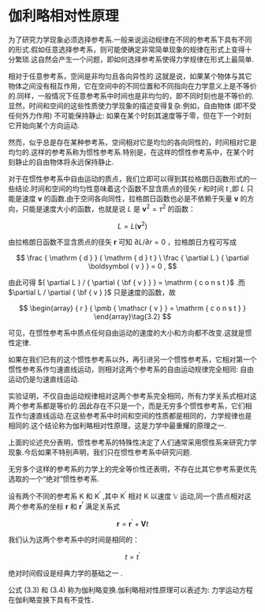 # 伽利略相对性原理

为了研究力学现象必须选择参考系.一般来说运动规律在不同的参考系下具有不同的形式.假如任意选择参考系，则可能使确定非常简单现象的规律在形式上变得十分繁琐.这自然会产生一个问题，即如何选择参考系使得力学规律在形式上最简单.

相对于任意参考系，空间是非均匀且各向异性的.这就是说，如果某个物体与其它物体之间没有相互作用，它在空间中的不同位置和不同指向在力学意义上是不等价的.同样，一般情况下任意参考系中时间也是非均匀的，即不同时刻也是不等价的.显然，时间和空间的这些性质使力学现象的描述变得复杂.例如，自由物体 (即不受任何外力作用) 不可能保持静止: 如果在某个时刻其速度等于零，但在下一个时刻它开始向某个方向运动.

然而，似乎总是存在某种参考系，空间相对它是均匀的各向同性的，时间相对它是均匀的.这样的参考系称为惯性参考系.特别是，在这样的惯性参考系中，在某个时刻静止的自由物体将永远保持静止.

对于在惯性参考系中自由运动的质点，我们立即可以得到其拉格朗日函数形式的一些结论.时间和空间的均匀性意味着这个函数不显含质点的径矢 $r$ 和时间 $t$ ,即 $L$ 只能是速度 $\pmb { v }$ 的函数.由于空间各向同性，拉格朗日函数也必是不依赖于矢量 $\pmb { v }$ 的方向，只能是速度大小的函数，也就是说 $L$ 是 ${ \pmb v } ^ { 2 } = { \tau } ^ { 2 }$ 的函数：

$$
L = L ( \boldsymbol { v } ^ { 2 } ) \tag{3.1}
$$

由拉格朗日函数不显含质点的径矢 $\pmb { r }$ 可知 $\partial L / \partial r = 0$ ，拉格朗日方程可写成

$$
\frac { \mathrm { d } } { \mathrm { d } t } \ \frac { \partial L } { \partial \boldsymbol { v } } = 0 ,
$$

由此可得 ${ \partial L } / { \partial { \bf { v } } } = \mathrm { c o n s t }$ .而 $\partial L / \partial { \bf { v } }$ 只是速度的函数，故

$$
\begin{array} { r } { \pmb { \mathscr { v } } = \mathrm { c o n s t }  } \end{array}\tag{3.2}
$$

可见，在惯性参考系中质点任何自由运动的速度的大小和方向都不改变.这就是惯性定律.

如果在我们已有的这个惯性参考系以外，再引进另一个惯性参考系，它相对第一个惯性参考系作匀速直线运动，则相对这两个参考系的自由运动规律完全相同: 自由运动仍是匀速直线运动.

实验证明，不仅自由运动规律相对这两个参考系完全相同，所有力学关系式相对这两个参考系都是等价的.因此存在不只是一个，而是无穷多个惯性参考系，它们相互作匀速直线运动.在这些参考系中时间和空间的性质都是相同的，力学规律也是相同的.这个结论称为伽利略相对性原理，这是力学中最重耀的原理之一.

上面的论述充分表明，惯性参考系的特殊性决定了人们通常采用惯性系来研究力学现象.今后如果不特别声明，我们只在惯性参考系中研究问题.

无穷多个这样的参考系的力学上的完全等价性还表明，不存在比其它参考系更优先选取的一个“绝对”惯性参考系.

设有两个不同的参考系 K 和 $\mathrm { K } ^ { \prime }$ ,其中 $\mathrm { K } ^ { \prime }$ 相对 K 以速度 $\mathbb { V }$ 运动,同一个质点相对这两个参考系的坐标 $\boldsymbol { r }$ 和 $\boldsymbol { r ^ { \prime } }$ 满足关系式

$$
\pmb { r } = \pmb { r } ^ { \prime } + \pmb { V } t \tag{3.3}
$$

我们认为这两个参考系中的时间是相同的：

$$
t = t^{\prime}\tag{3.4}
$$

绝对时间假设是经典力学的基础之一 .

公式 (3.3) 和 (3.4) 称为伽利略变换.伽利略相对性原理可以表述为: 力学运动方程在伽利略变换下具有不变性．
